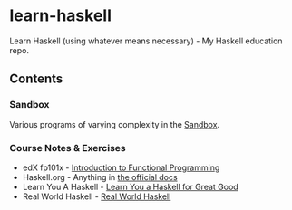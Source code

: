 # learn-haskell

Learn Haskell (using whatever means necessary) - My Haskell education repo.

## Contents

### Sandbox

Various programs of varying complexity in the [Sandbox](sandbox).

### Course Notes & Exercises

* edX fp101x - [Introduction to Functional Programming](https://www.edx.org/course/introduction-functional-programming-delftx-fp101x-0)
* Haskell.org - Anything in [the official docs](https://www.haskell.org/)
* Learn You A Haskell - [Learn You a Haskell for Great Good](http://learnyouahaskell.com/)
* Real World Haskell - [Real World Haskell](http://book.realworldhaskell.org/)

